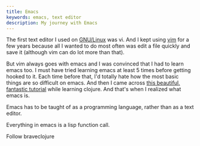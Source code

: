 ```yaml
---
title: Emacs
keywords: emacs, text editor
description: My journey with Emacs
---
```

The first text editor I used on [GNU/Linux](../gnu-linux/) was vi. And I kept using [vim](../vim/) for a few years because all I wanted to do most often was edit a file quickly and save it (although vim can do lot more than that).

But vim always goes with emacs and I was convinced that I had to learn emacs too. I must have tried learning emacs at least 5 times before getting hooked to it. Each time before that, I'd totally hate how the most basic things are so difficult on emacs. And then I came across [this beautiful, fantastic tutorial](http://www.braveclojure.com/basic-emacs/) while learning clojure. And that's when I realized what emacs is.

Emacs has to be taught of as a programming language, rather than as a text editor.

Everything in emacs is a lisp function call.

Follow braveclojure
